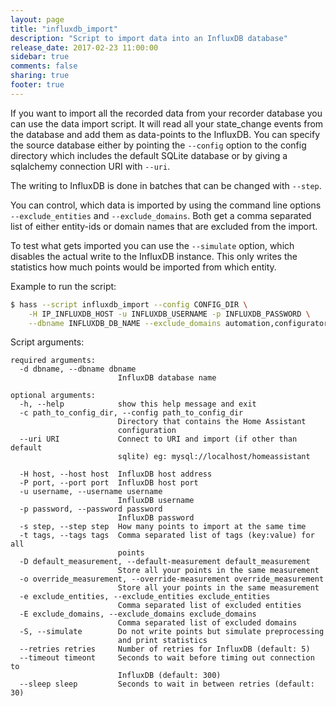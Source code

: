 ```yaml
---
layout: page
title: "influxdb_import"
description: "Script to import data into an InfluxDB database"
release_date: 2017-02-23 11:00:00
sidebar: true
comments: false
sharing: true
footer: true
---
```


If you want to import all the recorded data from your recorder database you can use the data import script. It will read all your state_change events from the database and add them as data-points to the InfluxDB. You can specify the source database either by pointing the `--config` option to the config directory which includes the default SQLite database or by giving a sqlalchemy connection URI with `--uri`.

The writing to InfluxDB is done in batches that can be changed with `--step`.

You can control, which data is imported by using the command line options `--exclude_entities` and `--exclude_domains`. Both get a comma separated list of either entity-ids or domain names that are excluded from the import.

To test what gets imported you can use the `--simulate` option, which disables the actual write to the InfluxDB instance. This only writes the statistics how much points would be imported from which entity.

Example to run the script:

```bash
$ hass --script influxdb_import --config CONFIG_DIR \
    -H IP_INFLUXDB_HOST -u INFLUXDB_USERNAME -p INFLUXDB_PASSWORD \
    --dbname INFLUXDB_DB_NAME --exclude_domains automation,configurator
```
Script arguments:

```
required arguments:
  -d dbname, --dbname dbname
                        InfluxDB database name

optional arguments:
  -h, --help            show this help message and exit
  -c path_to_config_dir, --config path_to_config_dir
                        Directory that contains the Home Assistant
                        configuration
  --uri URI             Connect to URI and import (if other than default
                        sqlite) eg: mysql://localhost/homeassistant

  -H host, --host host  InfluxDB host address
  -P port, --port port  InfluxDB host port
  -u username, --username username
                        InfluxDB username
  -p password, --password password
                        InfluxDB password
  -s step, --step step  How many points to import at the same time
  -t tags, --tags tags  Comma separated list of tags (key:value) for all
                        points
  -D default_measurement, --default-measurement default_measurement
                        Store all your points in the same measurement
  -o override_measurement, --override-measurement override_measurement
                        Store all your points in the same measurement
  -e exclude_entities, --exclude_entities exclude_entities
                        Comma separated list of excluded entities
  -E exclude_domains, --exclude_domains exclude_domains
                        Comma separated list of excluded domains
  -S, --simulate        Do not write points but simulate preprocessing
                        and print statistics
  --retries retries     Number of retries for InfluxDB (default: 5)
  --timeout timeont     Seconds to wait before timing out connection to
                        InfluxDB (default: 300)
  --sleep sleep         Seconds to wait in between retries (default: 30)
```


